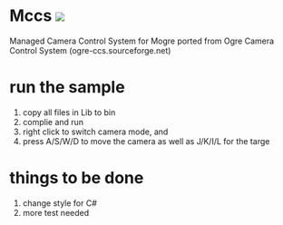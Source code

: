 Mccs ![](https://travis-ci.org/LinJiarui/Mccs.svg)
====

Managed Camera Control System for Mogre ported from Ogre Camera Control System (ogre-ccs.sourceforge.net)

run the sample
=====
1. copy all files in Lib to bin
2. complie and run
3. right click to switch camera mode, and
4. press A/S/W/D to move the camera as well as J/K/I/L for the targe

things to be done
=====
1. change style for C#
2. more test needed

